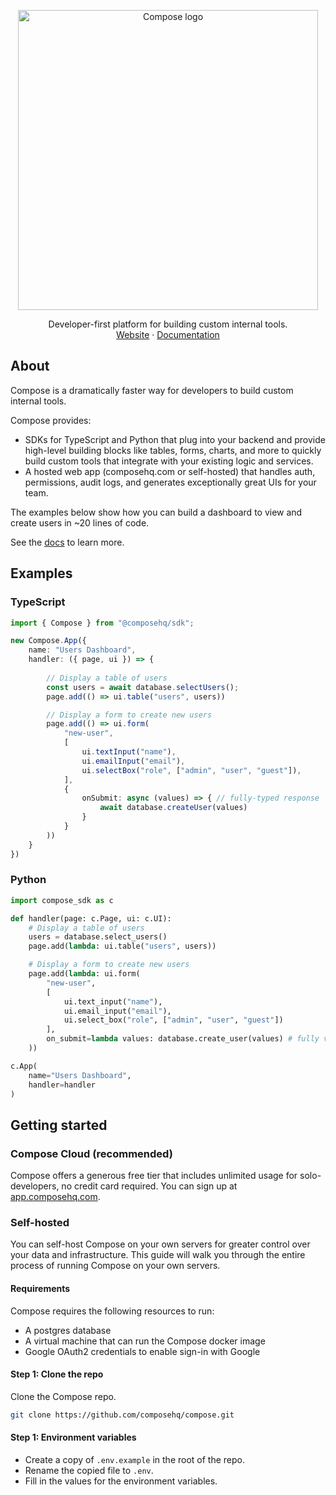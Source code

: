 <p align="center">
<picture>
  <source media="(prefers-color-scheme: dark)" srcset="https://composehq.com/light-logo-with-text.svg" width="480">
  <source media="(prefers-color-scheme: light)" srcset="https://composehq.com/dark-logo-with-text.svg" width="480">
  <img alt="Compose logo" src="https://composehq.com/dark-logo-with-text.svg" width="480">
</picture>
</p>

<p align="center">
    Developer-first platform for building custom internal tools.
    <br />
    <a href="https://composehq.com">Website</a>
    ·
    <a href="https://docs.composehq.com">Documentation</a>
  </p>

## About

Compose is a dramatically faster way for developers to build custom internal tools.

Compose provides:
- SDKs for TypeScript and Python that plug into your backend and provide high-level building blocks like tables, forms, charts, and more to quickly build custom tools that integrate with your existing logic and services.
- A hosted web app (composehq.com or self-hosted) that handles auth, permissions, audit logs, and generates exceptionally great UIs for your team.

The examples below show how you can build a dashboard to view and create users in ~20 lines of code.

See the [docs](https://docs.composehq.com) to learn more.

## Examples

### TypeScript

```typescript
import { Compose } from "@composehq/sdk";

new Compose.App({
    name: "Users Dashboard",
    handler: ({ page, ui }) => {
        
        // Display a table of users
        const users = await database.selectUsers();
        page.add(() => ui.table("users", users))

        // Display a form to create new users
        page.add(() => ui.form(
            "new-user",
            [
                ui.textInput("name"),
                ui.emailInput("email"),
                ui.selectBox("role", ["admin", "user", "guest"]),
            ],
            {
                onSubmit: async (values) => { // fully-typed response
                    await database.createUser(values)
                }
            }
        ))
    }
})
```

### Python

```python
import compose_sdk as c

def handler(page: c.Page, ui: c.UI):
    # Display a table of users
    users = database.select_users()
    page.add(lambda: ui.table("users", users))

    # Display a form to create new users
    page.add(lambda: ui.form(
        "new-user",
        [
            ui.text_input("name"),
            ui.email_input("email"),
            ui.select_box("role", ["admin", "user", "guest"])
        ],
        on_submit=lambda values: database.create_user(values) # fully validated response
    ))

c.App(
    name="Users Dashboard",
    handler=handler
)
```

## Getting started

### Compose Cloud (recommended)

Compose offers a generous free tier that includes unlimited usage for solo-developers, no credit card required. You can sign up at [app.composehq.com](https://app.composehq.com/auth/signup).

### Self-hosted

You can self-host Compose on your own servers for greater control over your data and infrastructure. This guide will walk you through the entire process of running Compose on your own servers.

#### Requirements

Compose requires the following resources to run:
- A postgres database
- A virtual machine that can run the Compose docker image
- Google OAuth2 credentials to enable sign-in with Google

#### Step 1: Clone the repo

Clone the Compose repo.

```bash
git clone https://github.com/composehq/compose.git
```

#### Step 1: Environment variables

- Create a copy of `.env.example` in the root of the repo.
- Rename the copied file to `.env`.
- Fill in the values for the environment variables.

